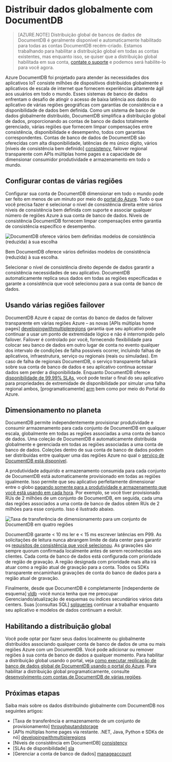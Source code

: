 <properties
   pageTitle="Distribuir dados globalmente com DocumentDB | Microsoft Azure"
   description="Saiba mais sobre a recuperação de dados, failover e replicação geográfica de escala planeta usando globais bancos de dados do Azure DocumentDB, um serviço de banco de dados NoSQL totalmente gerenciado."
   services="documentdb"
   documentationCenter=""
   authors="kiratp"
   manager="jhubbard"
   editor=""/>

<tags
   ms.service="documentdb"
   ms.devlang="multiple"
   ms.topic="article"
   ms.tgt_pltfrm="na"
   ms.workload="na"
   ms.date="08/15/2016"
   ms.author="kipandya"/>
   
   
# <a name="distribute-data-globally-with-documentdb"></a>Distribuir dados globalmente com DocumentDB

> [AZURE.NOTE] Distribuição global de bancos de dados de DocumentDB é geralmente disponível e automaticamente habilitado para todas as contas DocumentDB recém-criado. Estamos trabalhando para habilitar a distribuição global em todas as contas existentes, mas enquanto isso, se quiser que a distribuição global habilitada em sua conta, [contate o suporte](https://portal.azure.com/?#blade/Microsoft_Azure_Support/HelpAndSupportBlade) e podemos será habilite-lo para você agora.

Azure DocumentDB foi projetado para atender às necessidades dos aplicativos IoT consiste milhões de dispositivos distribuídos globalmente e aplicativos de escala de internet que fornecem experiências altamente ágil aos usuários em todo o mundo. Esses sistemas de banco de dados enfrentam o desafio de atingir o acesso de baixa latência aos dados do aplicativo de várias regiões geográficas com garantias de consistência e a disponibilidade de dados bem definida. Como um sistema de banco de dados globalmente distribuído, DocumentDB simplifica a distribuição global de dados, proporcionando as contas de banco de dados totalmente gerenciado, várias regiões que fornecem limpar compensações entre consistência, disponibilidade e desempenho, todos com garantias correspondentes. Contas de banco de dados de DocumentDB são oferecidas com alta disponibilidade, latências de ms único dígito, vários [níveis de consistência bem definido] [consistency], failover regional transparente com APIs múltiplas home pages e a capacidade de dimensionar consumidor produtividade e armazenamento em todo o mundo. 

  
## <a name="configuring-multi-region-accounts"></a>Configurar contas de várias regiões

Configurar sua conta de DocumentDB dimensionar em todo o mundo pode ser feito em menos de um minuto por meio do [portal do Azure](documentdb-portal-global-replication.md). Tudo o que você precisa fazer é selecionar o nível de consistência direita entre vários níveis de consistência bem definida com suporte e associar qualquer número de regiões Azure à sua conta de banco de dados. Níveis de consistência DocumentDB fornecem limpar compensações entre garantia de consistência específico e desempenho. 

![DocumentDB oferece vários bem definidas modelos de consistência (reduzida) à sua escolha][1]

Bem DocumentDB oferece vários definidas modelos de consistência (reduzida) à sua escolha.

Selecionar o nível de consistência direito depende de dados garantir a consistência necessidades de seu aplicativo. DocumentDB automaticamente replica seus dados em todas as regiões especificadas e garante a consistência que você selecionou para a sua conta de banco de dados. 


## <a name="using-multi-region-failover"></a>Usando várias regiões failover 

DocumentDB Azure é capaz de contas do banco de dados de failover transparente em várias regiões Azure – as novas [APIs múltiplas home pages] [ developingwithmultipleregions] garantia que seu aplicativo pode continuar a usar um ponto de extremidade lógico e não é interrompido pelo failover. Failover é controlado por você, fornecendo flexibilidade para colocar seu banco de dados em outro lugar de conta no evento qualquer dos intervalo de condições de falha possíveis ocorrer, incluindo falhas de aplicativos, infraestrutura, serviço ou regionais (reais ou simuladas). Em caso de falha de regionais DocumentDB, o serviço transparente falhará sobre sua conta de banco de dados e seu aplicativo continua acessar dados sem perder a disponibilidade. Enquanto DocumentDB oferece [disponibilidade de 99,99% SLAs][sla], você pode testar o final do seu aplicativo para propriedades de extremidade de disponibilidade por simular uma falha regional ambos, [programaticamente] [ arm] bem como por meio do Portal do Azure.


## <a name="scaling-across-the-planet"></a>Dimensionamento no planeta
DocumentDB permite independentemente provisionar produtividade e consumir armazenamento para cada conjunto de DocumentDB em qualquer escala, globalmente em todas as regiões associadas a uma conta de banco de dados. Uma coleção de DocumentDB é automaticamente distribuída globalmente e gerenciada em todas as regiões associadas a uma conta de banco de dados. Coleções dentro de sua conta de banco de dados podem ser distribuídas entre qualquer uma das regiões Azure no qual o [serviço de DocumentDB está disponível][serviceregions]. 

A produtividade adquirido e armazenamento consumida para cada conjunto de DocumentDB está automaticamente provisionado em todas as regiões igualmente. Isso permite que seu aplicativo perfeitamente dimensionar entre o globo [pagando somente para a produtividade e armazenamento que você está usando em cada hora][pricing]. Por exemplo, se você tiver provisionado RUs de 2 milhões de um conjunto de DocumentDB, em seguida, cada uma das regiões associados a uma conta de banco de dados obtém RUs de 2 milhões para esse conjunto. Isso é ilustrado abaixo.

![Taxa de transferência de dimensionamento para um conjunto de DocumentDB em quatro regiões][2]

DocumentDB garante < 10 ms ler e < 15 ms escrever latências em P99. As solicitações de leitura nunca abrangem limite de data center para garantir os [requisitos de consistência que você selecionou][consistency]. As gravações são sempre quorum confirmada localmente antes de serem reconhecidas aos clientes. Cada conta de banco de dados está configurada com prioridade de região de gravação. A região designada com prioridade mais alta irá atuar como a região atual de gravação para a conta. Todos os SDKs transparente encaminhará gravações de conta do banco de dados para a região atual de gravação. 

Finalmente, desde que DocumentDB é completamente [independente de esquema] [ vldb] -você nunca tenha que me preocupar Gerenciando/atualização de esquemas ou índices secundários vários data centers. Suas [consultas SQL] [ sqlqueries] continuar a trabalhar enquanto seu aplicativo e modelos de dados continuam a evoluir. 


## <a name="enabling-global-distribution"></a>Habilitando a distribuição global 

Você pode optar por fazer seus dados localmente ou globalmente distribuídos associando qualquer conta de banco de dados de uma ou mais regiões Azure com um DocumentDB. Você pode adicionar ou remover regiões à sua conta de banco de dados a qualquer momento. Para habilitar a distribuição global usando o portal, veja [como executar replicação de banco de dados global de DocumentDB usando o portal do Azure](documentdb-portal-global-replication.md). Para habilitar a distribuição global programaticamente, consulte [desenvolvimento com contas de DocumentDB de várias regiões](documentdb-developing-with-multiple-regions.md).

## <a name="next-steps"></a>Próximas etapas

Saiba mais sobre os dados distribuindo globalmente com DocumentDB nos seguintes artigos:

* [Taxa de transferência e armazenamento de um conjunto de provisionamento] [throughputandstorage]
* [APIs múltiplas home pages via restante. .NET, Java, Python e SDKs de nó] [developingwithmultipleregions]
* [Níveis de consistência em DocumentDB] [consistency]
* [SLAs de disponibilidade] [sla]
* [Gerenciar a conta de banco de dados] [manageaccount]

[1]: ./media/documentdb-distribute-data-globally/consistency-tradeoffs.png
[2]: ./media/documentdb-distribute-data-globally/collection-regions.png

<!--Reference style links - using these makes the source content way more readable than using inline links-->
[pcolls]: documentdb-partition-data.md
[consistency]: documentdb-consistency-levels.md
[consistencytradeooffs]: ./documentdb-consistency-levels/#consistency-levels-and-tradeoffs
[developingwithmultipleregions]: documentdb-developing-with-multiple-regions.md
[createaccount]: documentdb-create-account.md
[manageaccount]: documentdb-manage-account.md
[manageaccount-consistency]: documentdb-manage-account.md#consistency
[throughputandstorage]: documentdb-manage.md
[arm]: documentdb-automation-resource-manager-cli.md
[regions]: https://azure.microsoft.com/regions/
[serviceregions]: https://azure.microsoft.com/en-us/regions/#services 
[pricing]: https://azure.microsoft.com/pricing/details/documentdb/
[sla]: https://azure.microsoft.com/support/legal/sla/documentdb/ 
[vldb]: http://www.vldb.org/pvldb/vol8/p1668-shukla.pdf
[sqlqueries]: documentdb-sql-query.md

